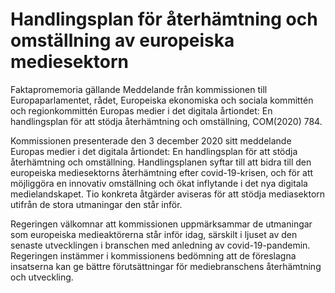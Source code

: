 # Handlingsplan för återhämtning och omställning av europeiska mediesektorn

Faktapromemoria gällande Meddelande från kommissionen till Europaparlamentet, rådet, Europeiska ekonomiska och sociala kommittén och regionkommittén Europas medier i det
digitala årtiondet: En handlingsplan för att stödja återhämtning och omställning, COM(2020) 784.

Kommissionen presenterade den 3 december 2020 sitt meddelande Europas medier i det digitala årtiondet: En handlingsplan för att stödja återhämtning och omställning. Handlingsplanen syftar till att bidra till den europeiska mediesektorns återhämtning efter covid-19-krisen, och för att möjliggöra en innovativ omställning och ökat inflytande i det nya digitala medielandskapet. Tio konkreta åtgärder aviseras för att stödja mediasektorn utifrån de stora utmaningar den står inför.

Regeringen välkomnar att kommissionen uppmärksammar de utmaningar som europeiska medieaktörerna står inför idag, särskilt i ljuset av den senaste utvecklingen i branschen med anledning av covid-19-pandemin. Regeringen instämmer i kommissionens bedömning att de föreslagna insatserna kan ge bättre förutsättningar för mediebranschens återhämtning och utveckling.
